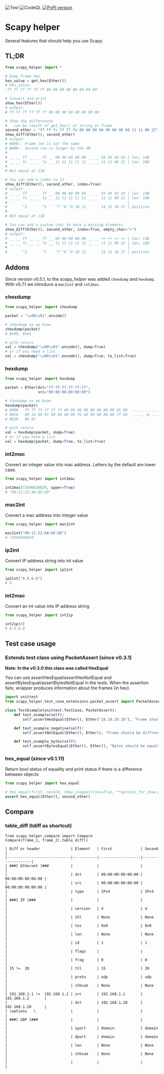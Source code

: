 ![Test](https://github.com/NexSabre/scapy_helper/workflows/Test/badge.svg?branch=master)
![CodeQL](https://github.com/NexSabre/scapy_helper/workflows/CodeQL/badge.svg?branch=master)
[![PyPI version](https://badge.fury.io/py/scapy-helper.svg)](https://badge.fury.io/py/scapy-helper)

# Scapy helper
Several features that should help you use Scapy.

## TL;DR
```python
from scapy_helper import *

# Dump frame hex
hex_value = get_hex(Ether())
# hex_value: 
'ff ff ff ff ff ff 00 00 00 00 00 00 90 00'

# Convert and print 
show_hex(Ether())
# output: 
# ff ff ff ff ff ff 00 00 00 00 00 00 90 00

# Show the differences
#   can be result of get_hex() or string or frame
second_ether = "ff ff fc ff ff fa 00 00 00 00 00 00 90 00 11 11 00 22" 
show_diff(Ether(), second_ether)
# output: 
# WARN:: Frame len is not the same
# WARN:: Second row is longer by the 4B
#
# __ __ ff __ __ ff __ 00 00 00 00 00 __ __ XX XX XX XX | len: 14B
# __ __ fc __ __ fa __ 11 11 11 11 11 __ __ 11 11 00 22 | len: 18B
#
# Not equal at 11B

# You can add a index to it
show_diff(Ether(), second_ether, index=True)
# output: 
# __ __ ff __ __ ff __ 00 00 00 00 00 __ __ XX XX XX XX | len: 14B
# __ __ fc __ __ fa __ 11 11 11 11 11 __ __ 11 11 00 22 | len: 18B
#                                                       |
#       ^2       ^5    ^7 ^8 ^9 10 11       14 15 16 17 | position
#
# Not equal at 11B

# You can add a custom char to mark a missing elements
show_diff(Ether(), second_ether, index=True, empty_char="+")
# output: 
# __ __ ff __ __ ff __ 00 00 00 00 00 __ __ ++ ++ ++ ++ | len: 14B
# __ __ fc __ __ fa __ 11 11 11 11 11 __ __ 11 11 00 22 | len: 18B
#                                                       |
#       ^2       ^5    ^7 ^8 ^9 10 11       14 15 16 17 | position
```

## Addons
Since version v0.5.1, to the _scapy_helper_ was added `chexdump` and `hexdump`. 
With v0.7.1 we introduce a `mac2int` and `int2mac`. 

### chexdump
```python
from scapy_helper import chexdump

packet = "\x00\x01".encode()

# chexdump as we know 
chexdump(packet)
# 0x00, 0x01

# with return 
val = chexdump("\x00\x01".encode(), dump=True)
# or if you need a list
val = chexdump("\x00\x01".encode(), dump=True, to_list=True)
```

### hexdump
```python
from scapy_helper import hexdump

packet = Ether(dst="ff:ff:ff:ff:ff:ff",
               src="00:00:00:00:00:00")

# chexdump as we know 
hexdump(packet)
# 0000   ff ff ff ff ff ff 00 00 00 00 00 00 08 00 45 00   ..............E.
# 0010   00 14 00 01 00 00 40 00 fb e8 00 00 00 00 7f 00   ......@.........
# 0020   00 01                                             ..

# with return 
val = hexdump(packet, dump=True)
# or if you need a list
val = hexdump(packet, dump=True, to_list=True)
```

### int2mac
Convert an integer value into mac address. Letters by the default are lower case. 
```python
from scapy_helper import int2mac

int2mac(73596036829, upper=True)
# "00:11:22:AA:66:DD"
```

### mac2int
Convert a mac address into integer value 
```python
from scapy_helper import mac2int

mac2int("00:11:22:AA:66:DD")
# 73596036829
```

### ip2int
Convert IP address string into int value
```python
from scapy_helper import ip2int

ip2int("0.0.0.0")
# 0
```

### int2mac
Convert an int value into IP address string
```python
from scapy_helper import int2ip

int2ip(0)
# 0.0.0.0
```

## Test case usage
### Extends test class using PacketAssert (since v0.3.1)
__Note: In the v0.3.0 this class was called HexEqual__

You can use assertHexEqual/assertHexNotEqual and assertBytesEqual/assertBytesNotEqual in the tests.
When the assertion fails, wrapper produces information about the frames (in hex).

```python
import unittest
from scapy_helper.test_case_extensions.packet_assert import PacketAssert

class TestExample(unittest.TestCase, PacketAssert):
    def test_example(self):
        self.assertHexEqual(Ether(), Ether("10.10.10.10"), "Frame should be the same")

    def text_example_negative(self):
        self.assertNotEqual(Ether(), Ether(), "Frame should be diffrent")

    def test_example_bytes(self):
        self.assertBytesEqual(Ether(), Ether(), "Bytes should be equal")
```


### hex_equal (since v0.1.11)
Return bool status of equality and print status if there is a difference between objects
```python
from scapy_helper import hex_equal

# hex_equal(first, second, show_inequalities=True, **options_for_show_diff):
assert hex_equal(Ether(), second_ether)
```

## Compare
### table_diff (tdiff as shortcut)
```text
from scapy_helper.compare import Compare
Compare(frame_1, frame_2).table_diff()

| Diff or header              | Element   | First             | Second            |
|-----------------------------|-----------|-------------------|-------------------|
| ###[ Ethernet ]###          |           |                   |                   |
|                             | dst       | 00:00:00:00:00:00 | 00:00:00:00:00:00 |
|                             | src       | 00:00:00:00:00:00 | 00:00:00:00:00:00 |
|                             | type      | IPv4              | IPv4              |
| ###[ IP ]###                |           |                   |                   |
|                             | version   | 4                 | 4                 |
|                             | ihl       | None              | None              |
|                             | tos       | 0x0               | 0x0               |
|                             | len       | None              | None              |
|                             | id        | 1                 | 1                 |
|                             | flags     |                   |                   |
|                             | frag      | 0                 | 0                 |
| 15 !=  20                   | ttl       | 15                | 20                |
|                             | proto     | udp               | udp               |
|                             | chksum    | None              | None              |
| 192.168.1.1 !=  192.168.1.2 | src       | 192.168.1.1       | 192.168.1.2       |
|                             | dst       | 192.168.1.20      | 192.168.1.20      |
| \options   \                |           |                   |                   |
| ###[ UDP ]###               |           |                   |                   |
|                             | sport     | domain            | domain            |
|                             | dport     | domain            | domain            |
|                             | len       | None              | None              |
|                             | chksum    | None              | None              |
|                             |           |                   |                   |

```